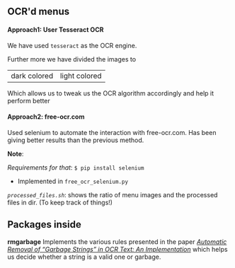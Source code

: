 ## OCR'd menus

#### Approach1: User Tesseract OCR

We have used `tesseract` as the OCR engine.

Further more we have divided the images to 

|   |    |
|:--:|:--:|
|dark colored | light colored |

Which allows us to tweak us the OCR algorithm accordingly and help it perform better


#### Approach2: free-ocr.com

Used selenium to automate the interaction with free-ocr.com. Has been giving better results
than the previous method.

**Note**: 

_Requirements for that_: `$ pip install selenium`

- Implemented in `free_ocr_selenium.py` 

_`processed_files.sh`_: shows the ratio of menu images and the processed files in dir. (To keep track of things!)

## Packages inside

**rmgarbage**
    Implements the various rules presented in the paper [_Automatic Removal of “Garbage Strings” in OCR Text: An Implementation_](http://citeseerx.ist.psu.edu/viewdoc/summary?doi=10.1.1.81.8901) which helps us decide whether a string is a valid one or garbage.
